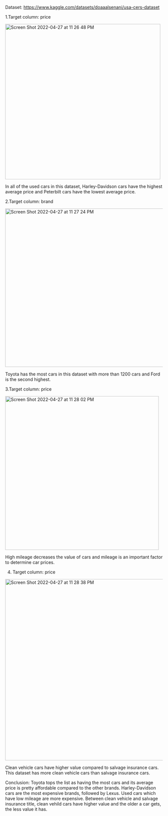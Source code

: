 Dataset: https://www.kaggle.com/datasets/doaaalsenani/usa-cers-dataset

1.Target column: price

<img width="496" alt="Screen Shot 2022-04-27 at 11 26 48 PM" src="https://user-images.githubusercontent.com/57150270/165676468-a576fbe1-417a-453d-844f-0cafe2274e6e.png">

In all of the used cars in this dataset, Harley-Davidson cars have the highest average price and Peterbilt cars have the lowest average price. 


2.Target column: brand 

<img width="506" alt="Screen Shot 2022-04-27 at 11 27 24 PM" src="https://user-images.githubusercontent.com/57150270/165676528-ad1ef7a5-3465-46a9-8651-6c5087121a74.png">

Toyota has the most cars in this dataset with more than 1200 cars and Ford is the second highest. 

3.Target column: price 

<img width="491" alt="Screen Shot 2022-04-27 at 11 28 02 PM" src="https://user-images.githubusercontent.com/57150270/165676603-a2d30bad-565b-40ad-8324-afe5e46c62bb.png">

High mileage decreases the value of cars and mileage is an important factor to determine car prices. 

4. Target column: price

<img width="579" alt="Screen Shot 2022-04-27 at 11 28 38 PM" src="https://user-images.githubusercontent.com/57150270/165676665-7153388a-1e9e-4f63-a7c1-a21cc0f51bf9.png">

Clean vehicle cars have higher value compared to salvage insurance cars. This dataset has more clean vehicle cars than salvage insurance cars. 

Conclusion: Toyota tops the list as having the most cars and its average price is pretty affordable compared to the other brands. Harley-Davidson cars are the most expensive brands, followed by Lexus. Used cars which have low mileage are more expensive. Between clean vehicle and salvage insurance title, clean vehild cars have higher value and the older a car gets, the less value it has. 
